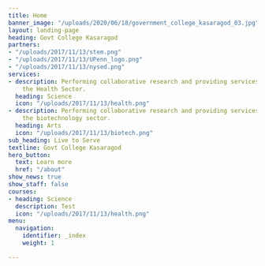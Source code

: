 ```yaml
---
title: Home
banner_image: "/uploads/2020/06/18/government_college_kasaragod_03.jpg"
layout: landing-page
heading: Govt College Kasaragod
partners:
- "/uploads/2017/11/13/stem.png"
- "/uploads/2017/11/13/UPenn_logo.png"
- "/uploads/2017/11/13/nysed.png"
services:
- description: Performing collaborative research and providing services to support
    the Health Sector.
  heading: Science
  icon: "/uploads/2017/11/13/health.png"
- description: Performing collaborative research and providing services to support
    the biotechnology sector.
  heading: Arts
  icon: "/uploads/2017/11/13/biotech.png"
sub_heading: Live to Serve
textline: Govt College Kasaragod
hero_button:
  text: Learn more
  href: "/about"
show_news: true
show_staff: false
courses:
- heading: Science
  description: Test
  icon: "/uploads/2017/11/13/health.png"
menu:
  navigation:
    identifier: _index
    weight: 1

---
```

